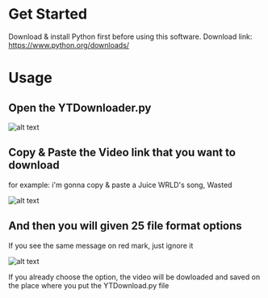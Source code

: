# Get Started
Download & install Python first before using this software.
Download link: https://www.python.org/downloads/
# Usage
## Open the YTDownloader.py
![alt text](https://imgur.com/Ne2HTjc.png)
## Copy & Paste the Video link that you want to download
for example: i'm gonna copy & paste a Juice WRLD's song, Wasted


![alt text](https://imgur.com/6qcijqT.png)

## And then you will given 25 file format options
If you see the same message on red mark, just ignore it

![alt text](https://imgur.com/cP6gqS6.png)

If you already choose the option, the video will be dowloaded and saved on the place where you put the YTDownload.py file
